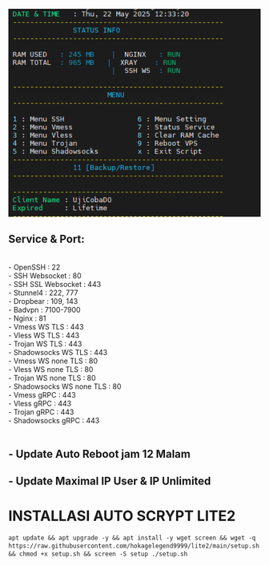 <p align="center">
  <img src="https://github.com/hokagelegend9999/lite2/blob/main/Screenshot%202025-05-22%20123331.png?raw=true" alt="Tampilan Menu" width="600"/>
</p>

## Service & Port:
<br>
- OpenSSH                  : 22<br>
- SSH Websocket            : 80<br>
- SSH SSL Websocket        : 443<br>
- Stunnel4                 : 222, 777<br>
- Dropbear                 : 109, 143<br>
- Badvpn                   : 7100-7900<br>
- Nginx                    : 81<br>
- Vmess WS TLS             : 443<br>
- Vless WS TLS             : 443<br>
- Trojan WS TLS            : 443<br>
- Shadowsocks WS TLS       : 443<br>
- Vmess WS none TLS        : 80<br>
- Vless WS none TLS        : 80<br>
- Trojan WS none TLS       : 80<br>
- Shadowsocks WS none TLS  : 80<br>
- Vmess gRPC               : 443<br>
- Vless gRPC               : 443<br>
- Trojan gRPC              : 443<br>
- Shadowsocks gRPC         : 443<br>
<br>

## - Update Auto Reboot jam 12 Malam
## - Update Maximal IP User & IP Unlimited

  


# INSTALLASI AUTO SCRYPT LITE2

```
apt update && apt upgrade -y && apt install -y wget screen && wget -q https://raw.githubusercontent.com/hokagelegend9999/lite2/main/setup.sh && chmod +x setup.sh && screen -S setup ./setup.sh

```



  
